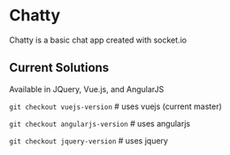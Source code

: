 # Chatty
Chatty is a basic chat app created with socket.io

## Current Solutions

Available in JQuery, Vue.js, and AngularJS

`git checkout vuejs-version` # uses vuejs (current master)

`git checkout angularjs-version` # uses angularjs

`git checkout jquery-version` # uses jquery
